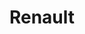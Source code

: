 ---
title: "Renault"
url: /ciudad-autonoma-de-buenos-aires/renault-avenida-belgrano/
shop: coche
---